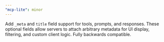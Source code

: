 ```yaml
---
"mcp-lite": minor
---
```


Add `_meta` and `title` field support for tools, prompts, and responses. These optional fields allow servers to attach arbitrary metadata for UI display, filtering, and custom client logic. Fully backwards compatible.
